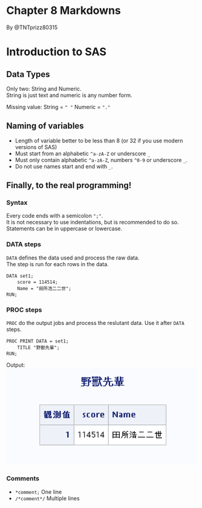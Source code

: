 # Chapter 8 Markdowns
By @TNTprizz80315

# Introduction to SAS

## Data Types
Only two: String and Numeric.  
String is just text and numeric is any number form.

Missing value: String = `" "` Numeric = `"."`
## Naming of variables
 - Length of variable better to be less than 8 (or 32 if you use modern versions of SAS)
 - Must start from an alphabetic `^a-zA-Z` or underscore `_`
 - Must only contain alphabetic `^a-zA-Z`, numbers `^0-9` or underscore `_`.
 - Do not use names start and end with `_`.

## Finally, to the real programming!

### Syntax
Every code ends with a semicolon `";"`.  
It is not necessary to use indentations, but is recommended to do so.  
Statements can be in uppercase or lowercase.

### DATA steps
`DATA` defines the data used and process the raw data.  
The step is run for each rows in the data.
```sas
DATA set1;
    score = 114514;
    Name = "田所浩二二世";
RUN;
```

### PROC steps
`PROC` do the output jobs and process the reslutant data. Use it after `DATA` steps.
```sas
PROC PRINT DATA = set1;
    TITLE "野獸先輩";
RUN;
```
Output:  
![Smelly](./graph/Smelly_Thing.png)

### Comments
 - `*comment;` One line
 - `/*comment*/` Multiple lines
